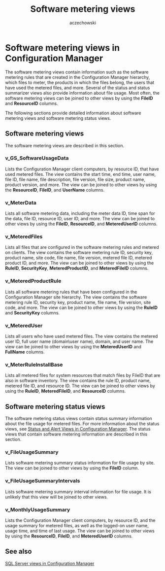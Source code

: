 ﻿---
title: Software metering views
titleSuffix: Configuration Manager
description: Information such as the software metering rules that are created in the Configuration Manager hierarchy.
ms.date: 04/30/2019
ms.prod: configuration-manager
ms.technology: configmgr-other
ms.topic: conceptual


ms.assetid: e88c5f27-7ce1-48b3-bf3d-e4e6f5100b19
author: aczechowski
ms.author: aaroncz
manager: dougeby
---

# Software metering views in Configuration Manager

The software metering views contain information such as the software metering rules that are created in the Configuration Manager hierarchy, which files to meter, the products in which the files belong, the users that have used the metered files, and more. Several of the status and status summarizer views also provide information about file usage. Most often, the software metering views can be joined to other views by using the **FileID** and **ResourceID** columns.

The following sections provide detailed information about software metering views and software metering status views.

## Software metering views

The software metering views are described in this section.

### v_GS_SoftwareUsageData

Lists the Configuration Manager client computers, by resource ID, that have used metered files. The view contains the start time, end time, user name, file ID, file name, file description, file version, file size, product name, product version, and more.
The view can be joined to other views by using the **ResourceID**, **FileID**, and **UserName** columns.

### v_MeterData

Lists all software metering data, including the meter data ID, time span for the data, file ID, resource ID, user ID, and more.
The view can be joined to other views by using the **FileID**, **ResourceID**, and **MeteredUserID** columns.

### v_MeteredFiles

Lists all files that are configured in the software metering rules and metered on clients. The view contains the software metering rule ID, security key, product name, site code, file name, file version, metered file ID, metered product ID, and more.
The view can be joined to other views by using the **RuleID**, **SecurityKey**, **MeteredProductID**, and **MeteredFileID** columns.

### v_MeteredProductRule

Lists all software metering rules that have been configured in the Configuration Manager site hierarchy. The view contains the software metering rule ID, security key, product name, file name, file version, site code, and more.
The view can be joined to other views by using the **RuleID** and **SecurityKey** columns.

### v_MeteredUser

Lists all users who have used metered files. The view contains the metered user ID, full user name (domain\user name), domain, and user name.
The view can be joined to other views by using the **MeteredUserID** and **FullName** columns.

### v_MeterRuleInstallBase

Lists all metered files for system resources that match files by FileID that are also in software inventory. The view contains the rule ID, product name, metered file ID, and resource ID.
The view can be joined to other views by using the **RuleID**, **MeteredFileID**, and **ResourceID** columns.

## Software metering status views

The software metering status views contain status summary information about the file usage for metered files. For more information about the status views, see [Status and Alert Views in Configuration Manager](status-alert-views-configuration-manager.md). The status views that contain software metering information are described in this section.

### v_FileUsageSummary

Lists software metering summary status information for file usage by site.
The view can be joined to other views by using the **FileID** column.

### v_FileUsageSummaryIntervals

Lists software metering summary interval information for file usage.
It is unlikely that this view will be joined to other views.

### v_MonthlyUsageSummary

Lists the Configuration Manager client computers, by resource ID, and the usage summary for metered files, as well as the logged-on user name, usage time, and time of last usage.
The view can be joined to other views by using the **ResourceID**, **FileID**, and **MeteredUserID** columns.

## See also

[SQL Server views in Configuration Manager](sql-server-views-configuration-manager.md)